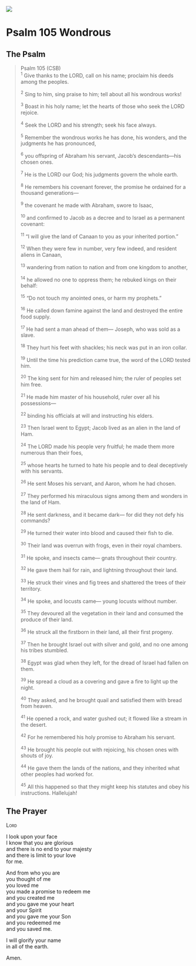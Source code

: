 <img class="intro-right" src="/images/art-paris-psalter.jpg">

# Psalm 105 Wondrous

## The Psalm

>Psalm 105 (CSB)  
><sup>1</sup> Give thanks to the LORD, call on his name; proclaim his deeds among the peoples. 
>
><sup>2</sup> Sing to him, sing praise to him; tell about all his wondrous works! 
>
><sup>3</sup> Boast in his holy name; let the hearts of those who seek the LORD rejoice. 
>
><sup>4</sup> Seek the LORD and his strength; seek his face always. 
>
><sup>5</sup> Remember the wondrous works he has done, his wonders, and the judgments he has pronounced, 
>
><sup>6</sup> you offspring of Abraham his servant, Jacob’s descendants—his chosen ones. 
>
><sup>7</sup> He is the LORD our God; his judgments govern the whole earth. 
>
><sup>8</sup> He remembers his covenant forever, the promise he ordained for a thousand generations— 
>
><sup>9</sup> the covenant he made with Abraham, swore to Isaac, 
>
><sup>10</sup> and confirmed to Jacob as a decree and to Israel as a permanent covenant: 
>
><sup>11</sup> “I will give the land of Canaan to you as your inherited portion.” 
>
><sup>12</sup> When they were few in number, very few indeed, and resident aliens in Canaan, 
>
><sup>13</sup> wandering from nation to nation and from one kingdom to another, 
>
><sup>14</sup> he allowed no one to oppress them; he rebuked kings on their behalf: 
>
><sup>15</sup> “Do not touch my anointed ones, or harm my prophets.” 
>
><sup>16</sup> He called down famine against the land and destroyed the entire food supply. 
>
><sup>17</sup> He had sent a man ahead of them— Joseph, who was sold as a slave. 
>
><sup>18</sup> They hurt his feet with shackles; his neck was put in an iron collar. 
>
><sup>19</sup> Until the time his prediction came true, the word of the LORD tested him. 
>
><sup>20</sup> The king sent for him and released him; the ruler of peoples set him free. 
>
><sup>21</sup> He made him master of his household, ruler over all his possessions— 
>
><sup>22</sup> binding his officials at will and instructing his elders. 
>
><sup>23</sup> Then Israel went to Egypt; Jacob lived as an alien in the land of Ham. 
>
><sup>24</sup> The LORD made his people very fruitful; he made them more numerous than their foes, 
>
><sup>25</sup> whose hearts he turned to hate his people and to deal deceptively with his servants. 
>
><sup>26</sup> He sent Moses his servant, and Aaron, whom he had chosen. 
>
><sup>27</sup> They performed his miraculous signs among them and wonders in the land of Ham. 
>
><sup>28</sup> He sent darkness, and it became dark— for did they not defy his commands? 
>
><sup>29</sup> He turned their water into blood and caused their fish to die. 
>
><sup>30</sup> Their land was overrun with frogs, even in their royal chambers. 
>
><sup>31</sup> He spoke, and insects came— gnats throughout their country. 
>
><sup>32</sup> He gave them hail for rain, and lightning throughout their land. 
>
><sup>33</sup> He struck their vines and fig trees and shattered the trees of their territory. 
>
><sup>34</sup> He spoke, and locusts came— young locusts without number. 
>
><sup>35</sup> They devoured all the vegetation in their land and consumed the produce of their land. 
>
><sup>36</sup> He struck all the firstborn in their land, all their first progeny. 
>
><sup>37</sup> Then he brought Israel out with silver and gold, and no one among his tribes stumbled. 
>
><sup>38</sup> Egypt was glad when they left, for the dread of Israel had fallen on them. 
>
><sup>39</sup> He spread a cloud as a covering and gave a fire to light up the night. 
>
><sup>40</sup> They asked, and he brought quail and satisfied them with bread from heaven. 
>
><sup>41</sup> He opened a rock, and water gushed out; it flowed like a stream in the desert. 
>
><sup>42</sup> For he remembered his holy promise to Abraham his servant. 
>
><sup>43</sup> He brought his people out with rejoicing, his chosen ones with shouts of joy. 
>
><sup>44</sup> He gave them the lands of the nations, and they inherited what other peoples had worked for. 
>
><sup>45</sup> All this happened so that they might keep his statutes and obey his instructions. Hallelujah!

## The Prayer

<div style="font-variant: small-caps;">
Lord
</div>

I look upon your face  
  I know that you are glorious  
  and there is no end to your majesty  
  and there is limit to your love  
  for me.

And from who you are  
  you thought of me  
  you loved me  
  you made a promise to redeem me  
  and you created me  
  and you gave me your heart  
  and your Spirit  
  and you gave me your Son  
  and you redeemed me  
  and you saved me.

I will glorify your name  
  in all of the earth.

Amen.